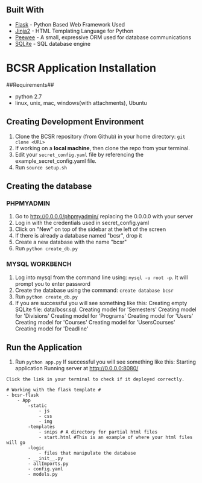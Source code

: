 ## Built With

* [Flask](http://flask.pocoo.org/docs/0.11/)  - Python Based Web Framework Used
* [Jinja2](http://jinja.pocoo.org/docs/dev/) - HTML Templating Language for Python
* [Peewee](http://docs.peewee-orm.com/en/latest/index.html) - A small, expressive ORM used for database communications
* [SQLite](https://sqlite.org/) - SQL database engine

# BCSR Application Installation

##Requirements##
* python 2.7
* linux, unix, mac, windows(with attachments), Ubuntu

## Creating Development Environment
1. Clone the BCSR repository (from Github) in your home directory: ```git clone <URL>```
2. If working on a **local machine**, then clone the repo from your terminal.
3. Edit your ```secret_config.yaml``` file by referencing the example_secret_config.yaml file.
4. Run ```source setup.sh```

## Creating the database
### PHPMYADMIN
1. Go to http://0.0.0.0/phpmyadmin/ replacing the 0.0.0.0 with your server
2. Log in with the credentials used in secret_config.yaml
3. Click on "New" on top of the sidebar at the left of the screen
4. If there is already a database named "bcsr", drop it
5. Create a new database with the name "bcsr"
6. Run ```python create_db.py```

### MYSQL WORKBENCH
1. Log into mysql from the command line using: ```mysql -u root -p```. It will prompt you to enter password
2. Create the database using the command: ```create database bcsr```
3. Run ```python create_db.py```
4. If you are successful you will see something like this:
  Creating empty SQLite file: data/bcsr.sql.
	Creating model for 'Semesters'
	Creating model for 'Divisions'
	Creating model for 'Programs'
	Creating model for 'Users'
	Creating model for 'Courses'
	Creating model for 'UsersCourses'
	Creating model for 'Deadline'

## Run the Application
1. Run ```python app.py```
If successful you will see something like this:
Starting application
Running server at http://0.0.0.0:8080/

```
Click the link in your terminal to check if it deployed correctly.

# Working with the flask template #
- bcsr-flask
	- App
		-static
			- js
			- css
			- img
		-templates
			- snips # A directory for partial html files
			- start.html #This is an example of where your html files will go
		-logic
			- files that manipulate the database
		- __init__.py
		- allImports.py
		- config.yaml
		- models.py
